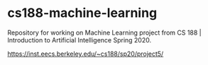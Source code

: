 # cs188-machine-learning

Repository for working on Machine Learning project from CS 188 | Introduction to Artificial Intelligence Spring 2020.

https://inst.eecs.berkeley.edu/~cs188/sp20/project5/
